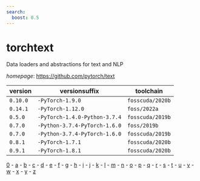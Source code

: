 ```yaml
---
search:
  boost: 0.5
---
```

# torchtext

Data loaders and abstractions for text and NLP

*homepage*: <https://github.com/pytorch/text>

version | versionsuffix | toolchain
--------|---------------|----------
``0.10.0`` | ``-PyTorch-1.9.0`` | ``fosscuda/2020b``
``0.14.1`` | ``-PyTorch-1.12.0`` | ``foss/2022a``
``0.5.0`` | ``-PyTorch-1.4.0-Python-3.7.4`` | ``fosscuda/2019b``
``0.7.0`` | ``-Python-3.7.4-PyTorch-1.6.0`` | ``foss/2019b``
``0.7.0`` | ``-Python-3.7.4-PyTorch-1.6.0`` | ``fosscuda/2019b``
``0.8.1`` | ``-PyTorch-1.7.1`` | ``fosscuda/2020b``
``0.9.1`` | ``-PyTorch-1.8.1`` | ``fosscuda/2020b``

[0](../0/index.md) - [a](../a/index.md) - [b](../b/index.md) - [c](../c/index.md) - [d](../d/index.md) - [e](../e/index.md) - [f](../f/index.md) - [g](../g/index.md) - [h](../h/index.md) - [i](../i/index.md) - [j](../j/index.md) - [k](../k/index.md) - [l](../l/index.md) - [m](../m/index.md) - [n](../n/index.md) - [o](../o/index.md) - [p](../p/index.md) - [q](../q/index.md) - [r](../r/index.md) - [s](../s/index.md) - [t](../t/index.md) - [u](../u/index.md) - [v](../v/index.md) - [w](../w/index.md) - [x](../x/index.md) - [y](../y/index.md) - [z](../z/index.md)


